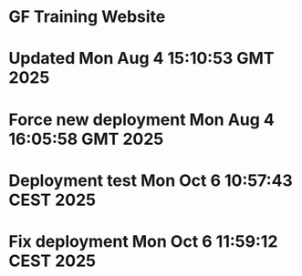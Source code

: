 # GF Training Website
# Updated Mon Aug  4 15:10:53 GMT 2025
# Force new deployment Mon Aug  4 16:05:58 GMT 2025
# Deployment test Mon Oct  6 10:57:43 CEST 2025
# Fix deployment Mon Oct  6 11:59:12 CEST 2025
